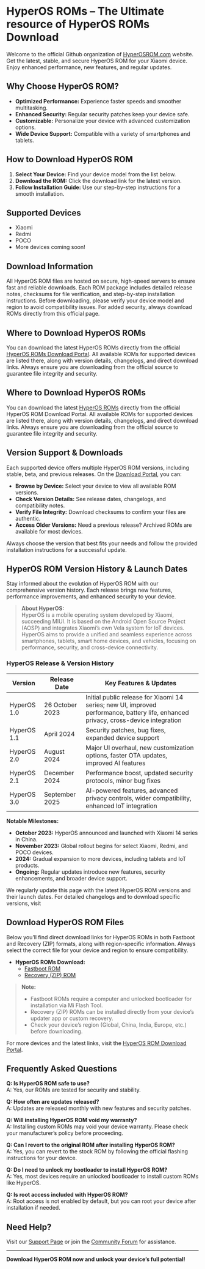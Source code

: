 # HyperOS ROMs – The Ultimate resource of HyperOS ROMs Download

Welcome to the official Github organization of [HyperOSROM.com](https://hyperosroms.com/) website. Get the latest, stable, and secure HyperOS ROM for your Xiaomi device. Enjoy enhanced performance, new features, and regular updates.

## Why Choose HyperOS ROM?

- **Optimized Performance:** Experience faster speeds and smoother multitasking.
- **Enhanced Security:** Regular security patches keep your device safe.
- **Customizable:** Personalize your device with advanced customization options.
- **Wide Device Support:** Compatible with a variety of smartphones and tablets.

## How to Download HyperOS ROM

1. **Select Your Device:** Find your device model from the list below.
2. **Download the ROM:** Click the download link for the latest version.
3. **Follow Installation Guide:** Use our step-by-step instructions for a smooth installation.

## Supported Devices

- Xiaomi
- Redmi
- POCO
- More devices coming soon!

## Download Information

All HyperOS ROM files are hosted on secure, high-speed servers to ensure fast and reliable downloads. Each ROM package includes detailed release notes, checksums for file verification, and step-by-step installation instructions. Before downloading, please verify your device model and region to avoid compatibility issues. For added security, always download ROMs directly from this official page.

## Where to Download HyperOS ROMs

You can download the latest HyperOS ROMs directly from the official [HyperOS ROMs Download Portal](https://hyperosroms.com/). All available ROMs for supported devices are listed there, along with version details, changelogs, and direct download links. Always ensure you are downloading from the official source to guarantee file integrity and security.

## Where to Download HyperOS ROMs

You can download the latest [HyperOS ROMs](https://hyperosroms.com/hyperos) directly from the official HyperOS ROM Download Portal. All available ROMs for supported devices are listed there, along with version details, changelogs, and direct download links. Always ensure you are downloading from the official source to guarantee file integrity and security.

## Version Support & Downloads

Each supported device offers multiple HyperOS ROM versions, including stable, beta, and previous releases. On the [Download Portal](#), you can:

- **Browse by Device:** Select your device to view all available ROM versions.
- **Check Version Details:** See release dates, changelogs, and compatibility notes.
- **Verify File Integrity:** Download checksums to confirm your files are authentic.
- **Access Older Versions:** Need a previous release? Archived ROMs are available for most devices.

Always choose the version that best fits your needs and follow the provided installation instructions for a successful update.

## HyperOS ROM Version History & Launch Dates

Stay informed about the evolution of HyperOS ROM with our comprehensive version history. Each release brings new features, performance improvements, and enhanced security to your device.

> **About HyperOS:**  
> HyperOS is a mobile operating system developed by Xiaomi, succeeding MIUI. It is based on the Android Open Source Project (AOSP) and integrates Xiaomi’s own Vela system for IoT devices. HyperOS aims to provide a unified and seamless experience across smartphones, tablets, smart home devices, and vehicles, focusing on performance, security, and cross-device connectivity.

### HyperOS Release & Version History

| Version         | Release Date      | Key Features & Updates                                                                 |
|-----------------|------------------|---------------------------------------------------------------------------------------|
| HyperOS 1.0     | 26 October 2023  | Initial public release for Xiaomi 14 series; new UI, improved performance, battery life, enhanced privacy, cross-device integration |
| HyperOS 1.1     | April 2024       | Security patches, bug fixes, expanded device support                                  |
| HyperOS 2.0     | August 2024      | Major UI overhaul, new customization options, faster OTA updates, improved AI features |
| HyperOS 2.1     | December 2024    | Performance boost, updated security protocols, minor bug fixes                        |
| HyperOS 3.0     | September 2025         | AI-powered features, advanced privacy controls, wider compatibility, enhanced IoT integration |

**Notable Milestones:**
- **October 2023:** HyperOS announced and launched with Xiaomi 14 series in China.
- **November 2023:** Global rollout begins for select Xiaomi, Redmi, and POCO devices.
- **2024:** Gradual expansion to more devices, including tablets and IoT products.
- **Ongoing:** Regular updates introduce new features, security enhancements, and broader device support.

We regularly update this page with the latest HyperOS ROM versions and their launch dates. For detailed changelogs and to download specific versions, visit

## Download HyperOS ROM Files

Below you’ll find direct download links for HyperOS ROMs in both Fastboot and Recovery (ZIP) formats, along with region-specific information. Always select the correct file for your device and region to ensure compatibility.

- **HyperOS ROMs Download:**
    - [Fastboot ROM](https://hyperosroms.com/recovery-roms)
    - [Recovery (ZIP) ROM](https://hyperosroms.com/fastboot-roms)

> **Note:**  
> - Fastboot ROMs require a computer and unlocked bootloader for installation via Mi Flash Tool.  
> - Recovery (ZIP) ROMs can be installed directly from your device’s updater app or custom recovery.  
> - Check your device’s region (Global, China, India, Europe, etc.) before downloading.

For more devices and the latest links, visit the [HyperOS ROM Download Portal](https://hyperosroms.com/).

## Frequently Asked Questions

**Q: Is HyperOS ROM safe to use?**  
A: Yes, our ROMs are tested for security and stability.

**Q: How often are updates released?**  
A: Updates are released monthly with new features and security patches.

**Q: Will installing HyperOS ROM void my warranty?**  
A: Installing custom ROMs may void your device warranty. Please check your manufacturer’s policy before proceeding.

**Q: Can I revert to the original ROM after installing HyperOS ROM?**  
A: Yes, you can revert to the stock ROM by following the official flashing instructions for your device.

**Q: Do I need to unlock my bootloader to install HyperOS ROM?**  
A: Yes, most devices require an unlocked bootloader to install custom ROMs like HyperOS.

**Q: Is root access included with HyperOS ROM?**  
A: Root access is not enabled by default, but you can root your device after installation if needed.


## Need Help?

Visit our [Support Page](#) or join the [Community Forum](#) for assistance.

---

**Download HyperOS ROM now and unlock your device’s full potential!**
